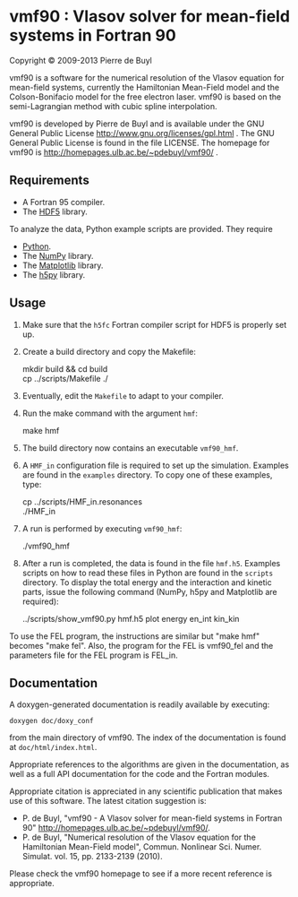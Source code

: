 vmf90 : Vlasov solver for mean-field systems in Fortran 90
==========================================================

Copyright © 2009-2013 Pierre de Buyl

vmf90 is a software for the numerical resolution of the Vlasov equation for 
mean-field systems, currently the Hamiltonian Mean-Field model and the
Colson-Bonifacio model for the free electron laser. vmf90 is based
on the semi-Lagrangian method with cubic spline interpolation.

vmf90 is developed by Pierre de Buyl and is available under the GNU General 
Public License http://www.gnu.org/licenses/gpl.html . The GNU General Public
License is found in the file LICENSE. The homepage for vmf90 is
http://homepages.ulb.ac.be/~pdebuyl/vmf90/ .

Requirements
------------

* A Fortran 95 compiler.
* The [HDF5](http://www.hdfgroup.org/HDF5/) library.

To analyze the data, Python example scripts are provided. They require

* [Python](http://python.org/).
* The [NumPy](http://numpy.scipy.org/) library.
* The [Matplotlib](http://matplotlib.sourceforge.net/) library.
* The [h5py](http://www.h5py.org/) library.

Usage
-----

1. Make sure that the ``h5fc`` Fortran compiler script for HDF5 is properly set
   up.
2. Create a build directory and copy the Makefile:

    mkdir build && cd build  
    cp ../scripts/Makefile ./

3. Eventually, edit the ``Makefile`` to adapt to your compiler.
4. Run the make command with the argument ``hmf``:

    make hmf

5. The build directory now contains an executable ``vmf90_hmf``.
6. A ``HMF_in`` configuration file is required to set up the
   simulation. Examples are found in the ``examples`` directory. To copy one of
   these examples, type:

    cp ../scripts/HMF_in.resonances  
    ./HMF_in

7. A run is performed by executing ``vmf90_hmf``:

    ./vmf90_hmf

8. After a run is completed, the data is found in the file ``hmf.h5``. Examples
   scripts on how to read these files in Python are found in the ``scripts``
   directory. To display the total energy and the interaction and kinetic parts,
   issue the following command (NumPy, h5py and Matplotlib are required):

    ../scripts/show_vmf90.py hmf.h5 plot energy en_int kin_kin

To use the FEL program, the instructions are similar but "make hmf" becomes
"make fel". Also, the program for the FEL is vmf90_fel and the parameters file
for the FEL program is FEL_in.

Documentation
-------------

A doxygen-generated documentation is readily available by executing:

    doxygen doc/doxy_conf

from the main directory of vmf90. The index of the documentation is found at
``doc/html/index.html``.

Appropriate references to the algorithms are given in the documentation, as well
as a full API documentation for the code and the Fortran modules.

Appropriate citation is appreciated in any scientific publication that makes use
of this software. The latest citation suggestion is:

* P. de Buyl, "vmf90 - A Vlasov solver for mean-field systems in Fortran 90"
    http://homepages.ulb.ac.be/~pdebuyl/vmf90/.
* P. de Buyl, "Numerical resolution of the Vlasov equation for the Hamiltonian
    Mean-Field model", Commun. Nonlinear Sci. Numer. Simulat. vol. 15,
    pp. 2133-2139 (2010).

Please check the vmf90 homepage to see if a more recent reference is appropriate.

